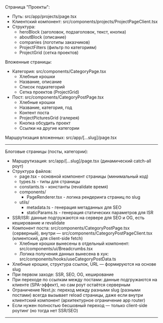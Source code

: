 Страница "Проекты":

- Путь: src/app/projects/page.tsx
- Клиентский компонент: src/components/projects/ProjectPageClient.tsx
- Структура:
  - heroBlock (заголовок, подзаголовок, текст, кнопка)
  - aboutBlock (описание)
  - companies (логотипы заказчиков)
  - ProjectFilters (фильтр по категориям)
  - ProjectGrid (сетка проектов)

Вложенные страницы:

- Категория: src/components/CategoryPage.tsx
  - Хлебные крошки
  - Название, описание
  - Список подкатегорий
  - Сетка проектов (ProjectGrid)
- Пост: src/components/CategoryPostPage.tsx
  - Хлебные крошки
  - Название, категория, год
  - Контент поста
  - ProjectPicturesGrid (галерея)
  - Кнопка обсудить проект
  - Ссылки на другие категории

Маршрутизация вложенных: src/app/[...slug]/page.tsx

---

Блоговые страницы (посты, категории):

- Маршрутизация: src/app/[...slug]/page.tsx (динамический catch-all роут)
- Структура файлов:
  - page.tsx - основной компонент страницы (минимальный код)
  - types.ts - типы для страницы
  - constants.ts - константы (revalidate время)
  - components/
    - PageRenderer.tsx - логика рендеринга страниц по slug
  - utils/
    - metadata.ts - генерация метаданных для SEO
    - staticParams.ts - генерация статических параметров для ISR
- SSR/ISR: данные подгружаются на сервере для SEO и OG, есть кеширование и revalidate
- Компонент поста: src/components/CategoryPostPage.tsx (серверный), внутри — src/components/CategoryPostPageClient.tsx (клиентский, для client-side fetch)
  - Хлебные крошки вынесены в отдельный компонент: src/components/ui/Breadcrumbs.tsx
  - Логика получения данных вынесена в хук: src/components/hooks/useCategoryPostData.ts
- Хлебные крошки, структура ссылок, URL — формируются на основе slug
- При первом заходе: SSR, SEO, OG, кеширование
- При переходе по ссылкам между постами: данные подгружаются на клиенте (SPA-эффект), но сам роут остаётся серверным
- Ограничение Next.js: переход между разными slug (разными постами) всегда вызывает reload страницы, даже если внутри клиентский компонент (архитектурное ограничение app router)
- Если нужен полностью бесшовный переход — только client-side роутинг (но тогда нет SSR/SEO)

---
